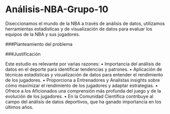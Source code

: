 # Análisis-NBA-Grupo-10
 Diseccionamos el mundo de la NBA a través de análisis de datos, utilizamos herramientas estadísticas y de visualización de datos para evaluar los equipos de la NBA y sus jugadores.

###Planteamiento del problema



###Justificación

Este estudio es relevante por varias razones:
•	Importancia del análisis de datos en el deporte para identificar tendencias y patrones.
•	Aplicación de técnicas estadísticas y visualización de datos para entender el rendimiento de los jugadores.
•	Proporciona a Entrenadores y Analistas insights sobre cómo maximizar el rendimiento de los jugadores y adaptar estrategias.
•	Ofrece a los Aficionados una comprensión más profunda del juego y de la evolución de los jugadores.
•	En la Comunidad Científica contribuye al campo del análisis de datos deportivos, que ha ganado importancia en los últimos años.
